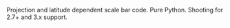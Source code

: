 Projection and latitude dependent scale bar code.  Pure Python.  Shooting for 2.7+ and 3.x support.
